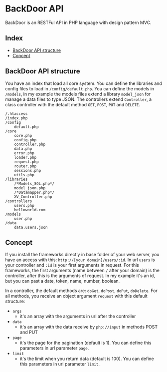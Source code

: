 # BackDoor API

BackDoor is an RESTFul API in PHP language with design pattern MVC.

## Index

* [BackDoor API structure](#backdoor_api_structure)
* [Concept](#concept)

## BackDoor API structure

You have an index that load all core system.
You can define the libraries and config files to load in `/config/default.php`.
You can define the models in `/models`, in my example the models files extend a library `model_json` for manage a data files to type JSON.
The controllers extend `Controller`, a class controller with the default method `GET`, `POST`, `PUT` and `DELETE`.

```
/.htaccess
/index.php
/config
	default.php
/core
	core.php
	config.php
	controller.php
	data.php
	error.php
	loader.php
	request.php
	router.php
	sessions.php
	utils.php
/libraries
	/*Models_SQL.php*/
	model_json.php
	/*Datamapper.php*/
	XV_Controller.php
/controllers
	users.php
	helloworld.com
/models
	user.php
/data
	data.users.json
```

## Concept

If you install the frameworks directly in base folder of your web server, you have an access with this: `http://[your domain]/users/:id`. 
In url `users` is your controller and `:id` is your first arguments in request.
For this frameworks, the first arguments (name between `/` after your domain) is the controller, after this is the arguments of request. In my example it's an id, but you can past a date, token, name, number, boolean.

In a controller, the default methods are: `doGet`, `doPost`, `doPut`, `doDelete`. For all methods, you receive an object argument `request` with this default structure:

* `args`
  * it's an array with the arguments in url after the controller
* `data`
  * it's an array with the data receive by `php://input` in methods POST and PUT
* `page`
  * it's the page for the pagination (default is 1). You can define this parameters in url parameter `page`.
* `limit`
  * it's the limit when you return data (default is 100). You can define this parameters in url parameter `limit`.
